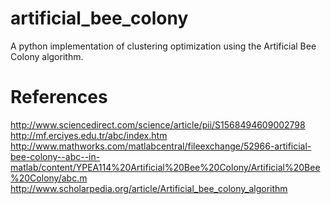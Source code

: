 # artificial_bee_colony
A python implementation of clustering optimization using the Artificial Bee Colony algorithm.

# References
http://www.sciencedirect.com/science/article/pii/S1568494609002798    
http://mf.erciyes.edu.tr/abc/index.htm    
http://www.mathworks.com/matlabcentral/fileexchange/52966-artificial-bee-colony--abc--in-matlab/content/YPEA114%20Artificial%20Bee%20Colony/Artificial%20Bee%20Colony/abc.m    
http://www.scholarpedia.org/article/Artificial_bee_colony_algorithm    
